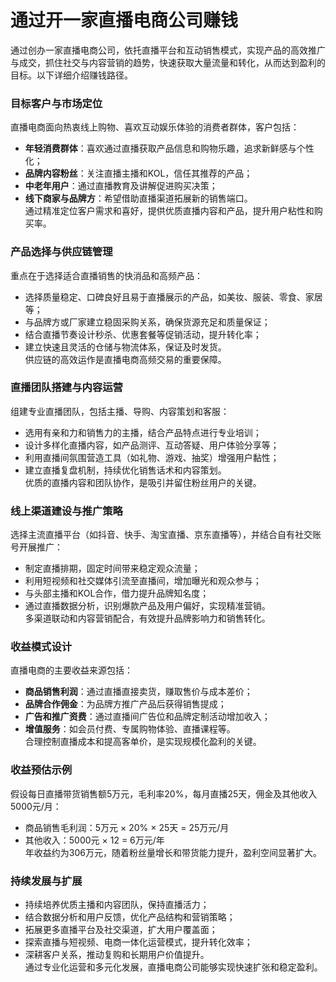 # 通过开一家直播电商公司赚钱

通过创办一家直播电商公司，依托直播平台和互动销售模式，实现产品的高效推广与成交，抓住社交与内容营销的趋势，快速获取大量流量和转化，从而达到盈利的目标。以下详细介绍赚钱路径。

### 目标客户与市场定位  
直播电商面向热衷线上购物、喜欢互动娱乐体验的消费者群体，客户包括：  
* **年轻消费群体**：喜欢通过直播获取产品信息和购物乐趣，追求新鲜感与个性化；  
* **品牌内容粉丝**：关注直播主播和KOL，信任其推荐的产品；  
* **中老年用户**：通过直播教育及讲解促进购买决策；  
* **线下商家与品牌方**：希望借助直播渠道拓展新的销售端口。  
通过精准定位客户需求和喜好，提供优质直播内容和产品，提升用户粘性和购买率。

### 产品选择与供应链管理  
重点在于选择适合直播销售的快消品和高频产品：  
* 选择质量稳定、口碑良好且易于直播展示的产品，如美妆、服装、零食、家居等；  
* 与品牌方或厂家建立稳固采购关系，确保货源充足和质量保证；  
* 结合直播节奏设计秒杀、优惠套餐等促销活动，提升转化率；  
* 建立快速且灵活的仓储与物流体系，保证及时发货。  
供应链的高效运作是直播电商高频交易的重要保障。

### 直播团队搭建与内容运营  
组建专业直播团队，包括主播、导购、内容策划和客服：  
* 选用有亲和力和销售力的主播，结合产品特点进行专业培训；  
* 设计多样化直播内容，如产品测评、互动答疑、用户体验分享等；  
* 利用直播间氛围营造工具（如礼物、游戏、抽奖）增强用户黏性；  
* 建立直播复盘机制，持续优化销售话术和内容策划。  
优质的直播内容和团队协作，是吸引并留住粉丝用户的关键。

### 线上渠道建设与推广策略  
选择主流直播平台（如抖音、快手、淘宝直播、京东直播等），并结合自有社交账号开展推广：  
* 制定直播排期，固定时间带来稳定观众流量；  
* 利用短视频和社交媒体引流至直播间，增加曝光和观众参与；  
* 与头部主播和KOL合作，借力提升品牌知名度；  
* 通过直播数据分析，识别爆款产品及用户偏好，实现精准营销。  
多渠道联动和内容营销配合，有效提升品牌影响力和销售转化。

### 收益模式设计  
直播电商的主要收益来源包括：  
* **商品销售利润**：通过直播直接卖货，赚取售价与成本差价；  
* **品牌合作佣金**：为品牌方推广产品后获得销售提成；  
* **广告和推广资费**：通过直播间广告位和品牌定制活动增加收入；  
* **增值服务**：如会员付费、专属购物体验、直播课程等。  
合理控制直播成本和提高客单价，是实现规模化盈利的关键。

### 收益预估示例  
假设每日直播带货销售额5万元，毛利率20%，每月直播25天，佣金及其他收入5000元/月：  
* 商品销售毛利润：5万元 × 20% × 25天 = 25万元/月  
* 其他收入：5000元 × 12 = 6万元/年  
年收益约为306万元，随着粉丝量增长和带货能力提升，盈利空间显著扩大。

### 持续发展与扩展  
* 持续培养优质主播和内容团队，保持直播活力；  
* 结合数据分析和用户反馈，优化产品结构和营销策略；  
* 拓展更多直播平台及社交渠道，扩大用户覆盖面；  
* 探索直播与短视频、电商一体化运营模式，提升转化效率；  
* 深耕客户关系，推动复购和长期用户价值提升。  
通过专业化运营和多元化发展，直播电商公司能够实现快速扩张和稳定盈利。